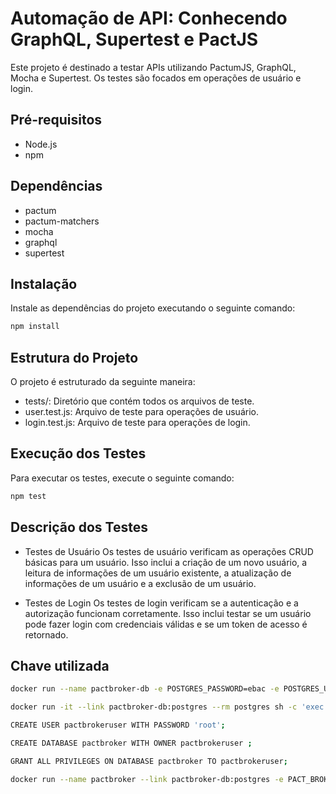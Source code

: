 # Automação de API: Conhecendo GraphQL, Supertest e PactJS

Este projeto é destinado a testar APIs utilizando PactumJS, GraphQL, Mocha e Supertest. Os testes são focados em operações de usuário e login.

## Pré-requisitos

- Node.js
- npm

## Dependências

- pactum
- pactum-matchers
- mocha
- graphql
- supertest

## Instalação

Instale as dependências do projeto executando o seguinte comando:

```bash
npm install
```

## Estrutura do Projeto
O projeto é estruturado da seguinte maneira:

- tests/: Diretório que contém todos os arquivos de teste.
- user.test.js: Arquivo de teste para operações de usuário.
- login.test.js: Arquivo de teste para operações de login.

## Execução dos Testes
Para executar os testes, execute o seguinte comando:
```bash
npm test
```

## Descrição dos Testes
- Testes de Usuário
    Os testes de usuário verificam as operações CRUD básicas para um usuário. Isso inclui a criação de um novo usuário, a leitura de informações de um usuário existente, a atualização de informações de um usuário e a exclusão de um usuário.

- Testes de Login
    Os testes de login verificam se a autenticação e a autorização funcionam corretamente. Isso inclui testar se um usuário pode fazer login com credenciais válidas e se um token de acesso é retornado.

## Chave utilizada

```bash
docker run --name pactbroker-db -e POSTGRES_PASSWORD=ebac -e POSTGRES_USER=ebac -e PGDATA=/var/lib/postgresql/data/pgdata -v pgdata:/var/lib/postfresql/data -d postgres

docker run -it --link pactbroker-db:postgres --rm postgres sh -c 'exec psql -h "$POSTGRES_PORT_5432_TCP_ADDR" -p "$POSTGRES_PORT_5432_TCP_PORT" -U ebac'

CREATE USER pactbrokeruser WITH PASSWORD 'root';

CREATE DATABASE pactbroker WITH OWNER pactbrokeruser ;

GRANT ALL PRIVILEGES ON DATABASE pactbroker TO pactbrokeruser;

docker run --name pactbroker --link pactbroker-db:postgres -e PACT_BROKER_DATABASE_USERNAME=pactbrokeruser -e PACT_BROKER_DATABASE_PASSWORD=root -e PACT_BROKER_DATABASE_HOST=postgres -e PACT_BROKER_DATABASE_NAME=pactbroker -d -p 9292:9292 pactfoundation/pact-broker
```